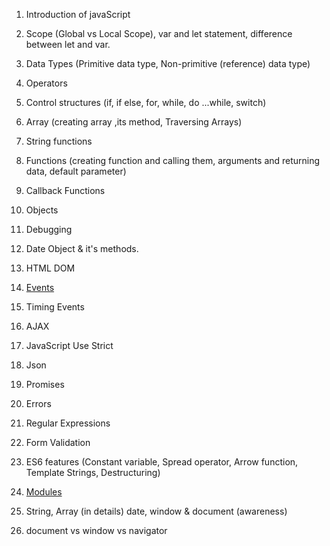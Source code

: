 1. Introduction of javaScript
2. Scope (Global vs Local Scope), var and let statement, difference between let and var.
3. Data Types (Primitive data type, Non-primitive (reference) data type)
4. Operators
5. Control structures (if, if else, for, while, do ...while, switch)
6. Array (creating array ,its method, Traversing Arrays)
7. String functions
8. Functions (creating function and calling them, arguments and returning data, default parameter)
9. Callback Functions
10. Objects
11. Debugging 
12. Date Object & it's methods.
13. HTML DOM
14. [Events](https://www.w3.org/TR/uievents/)
15. Timing Events
16. AJAX
17. JavaScript Use Strict





18. Json
19. Promises
20. Errors
21. Regular Expressions
22. Form Validation
23. ES6 features (Constant variable, Spread operator, Arrow function, Template Strings, Destructuring)
24. [Modules](http://exploringjs.com/es6/ch_modules.html)
25. String, Array (in details) date, window & document (awareness)
26. document vs window vs navigator
